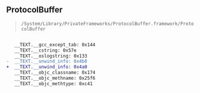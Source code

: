 ## ProtocolBuffer

> `/System/Library/PrivateFrameworks/ProtocolBuffer.framework/ProtocolBuffer`

```diff

   __TEXT.__gcc_except_tab: 0x144
   __TEXT.__cstring: 0x57e
   __TEXT.__oslogstring: 0x133
-  __TEXT.__unwind_info: 0x4b8
+  __TEXT.__unwind_info: 0x4a0
   __TEXT.__objc_classname: 0x174
   __TEXT.__objc_methname: 0x25f6
   __TEXT.__objc_methtype: 0xc41

```
